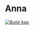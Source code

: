 # Anna

[![Build App](https://github.com/YoshihiroIto/Anna/actions/workflows/build.yml/badge.svg)](https://github.com/YoshihiroIto/Anna/actions/workflows/build.yml)